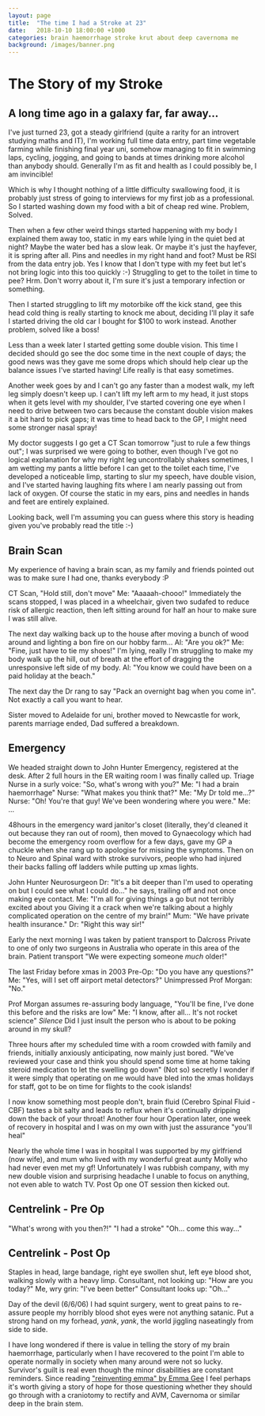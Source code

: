 ```yaml
---
layout: page
title:  "The time I had a Stroke at 23"
date:   2018-10-10 18:00:00 +1000
categories: brain haemorrhage stroke krut about deep cavernoma me
background: /images/banner.png
---
```


# The Story of my Stroke

## A long time ago in a galaxy far, far away...
I've just turned 23, got a steady girlfriend (quite a rarity for an introvert studying maths and IT), I'm working full time data entry, part time vegetable farming while finishing final year uni, somehow managing to fit in swimming laps, cycling, jogging, and going to bands at times drinking more alcohol than anybody should. Generally I'm as fit and health as I could possibly be, I am invincible!

Which is why I thought nothing of a little difficulty swallowing food, it is probably just stress of going to interviews for my first job as a professional. So I started washing down my food with a bit of cheap red wine. Problem, Solved.

Then when a few other weird things started happening with my body I explained them away too, static in my ears while lying in the quiet bed at night? Maybe the water bed has a slow leak. Or maybe it's just the hayfever, it is spring after all.
Pins and needles in my right hand and foot? Must be RSI from the data entry job. Yes I know that I don't type with my feet but let's not bring logic into this too quickly :-)
Struggling to get to the toilet in time to pee? Hrm. Don't worry about it, I'm sure it's just a temporary infection or something.

Then I started struggling to lift my motorbike off the kick stand, gee this head cold thing is really starting to knock me about, deciding I'll play it safe I started driving the old car I bought for $100 to work instead. Another problem, solved like a boss!

Less than a week later I started getting some double vision. This time I decided should go see the doc some time in the next couple of days; the good news was they gave me some drops which should help clear up the balance issues I've started having! Life really is that easy sometimes.

Another week goes by and I can't go any faster than a modest walk, my left leg simply doesn't keep up. I can't lift my left arm to my head, it just stops when it gets level with my shoulder, I've started covering one eye when I need to drive between two cars because the constant double vision makes it a bit hard to pick gaps; it was time to head back to the GP, I might need some stronger nasal spray!

My doctor suggests I go get a CT Scan tomorrow "just to rule a few things out"; I was surprised we were going to bother, even though I've got no logical explanation for why my right leg uncontrollably shakes sometimes, I am wetting my pants a little before I can get to the toilet each time, I've developed a noticeable limp, starting to slur my speech, have double vision, and I've started having laughing fits where I am nearly passing out from lack of oxygen. Of course the static in my ears, pins and needles in hands and feet are entirely explained.

Looking back, well I'm assuming you can guess where this story is heading given you've probably read the title :-)

## Brain Scan
My experience of having a brain scan, as my family and friends pointed out was to make sure I had one, thanks everybody :P

CT Scan, "Hold still, don't move"
Me: "Aaaaah-chooo!"
Immediately the scans stopped, I was placed in a wheelchair, given two sudafed to reduce risk of allergic reaction, then left sitting around for half an hour to make sure I was still alive.

The next day walking back up to the house after moving a bunch of wood around and lighting a bon fire on our hobby farm...
Al: "Are you ok?"
Me: "Fine, just have to tie my shoes!" I'm lying, really I'm struggling to make my body walk up the hill, out of breath at the effort of dragging the unresponsive left side of my body.
Al: "You know we could have been on a paid holiday at the beach."

The next day the Dr rang to say "Pack an overnight bag when you come in". Not exactly a call you want to hear.

Sister moved to Adelaide for uni, brother moved to Newcastle for work, parents marriage ended, Dad suffered a breakdown.

## Emergency
We headed straight down to John Hunter Emergency, registered at the desk.
After 2 full hours in the ER waiting room I was finally called up.
Triage Nurse in a surly voice: "So, what's wrong with you?"
Me: "I had a brain haemorrhage"
Nurse: "What makes you think that?"
Me: "My Dr told me...?"
Nurse: "Oh! You're that guy! We've been wondering where you were."
Me: ...

48hours in the emergency ward janitor's closet (literally, they'd cleaned it out because they ran out of room), then moved to Gynaecology which had become the emergency room overflow for a few days, gave my GP a chuckle when she rang up to apologise for missing the symptoms. Then on to Neuro and Spinal ward with stroke survivors, people who had injured their backs falling off ladders while putting up xmas lights.

John Hunter Neurosurgeon
Dr: "It's a bit deeper than I'm used to operating on but I could see what I could do..." he says, trailing off and not once making eye contact.
Me: "I'm all for giving things a go but not terribly excited about you Giving it a crack when we're talking about a highly complicated operation on the centre of my brain!"
Mum: "We have private health insurance."
Dr: "Right this way sir!"

Early the next morning I was taken by patient transport to Dalcross Private to one of only two surgeons in Australia who operate in this area of the brain.
Patient transport
"We were expecting someone _much_ older!"

The last Friday before xmas in 2003
Pre-Op: "Do you have any questions?"
Me: "Yes, will I set off airport metal detectors?"
Unimpressed Prof Morgan: "No."

Prof Morgan assumes re-assuring body language, "You'll be fine, I've done this before and the risks are low"
Me: "I know, after all... It's not rocket science"
_Silence_
Did I just insult the person who is about to be poking around in my skull?

Three hours after my scheduled time with a room crowded with family and friends, initially anxiously anticipating, now mainly just bored.
"We've reviewed your case and think you should spend some time at home taking steroid medication to let the swelling go down"
(Not so) secretly I wonder if it were simply that operating on me would have bled into the xmas holidays for staff, got to be on time for flights to the cook islands!

I now know something most people don't, brain fluid (Cerebro Spinal Fluid - CBF) tastes a bit salty and leads to reflux when it's continually dripping down the back of your throat!
Another four hour Operation later, one week of recovery in hospital and I was on my own with just the assurance "you'll heal"

Nearly the whole time I was in hospital I was supported by my girlfriend (now wife), and mum who lived with my wonderful great aunty Molly who had never even met my gf! Unfortunately I was rubbish company, with my new double vision and surprising headache I unable to focus on anything, not even able to watch TV.
Post Op one OT session then kicked out.

## Centrelink - Pre Op
"What's wrong with you then?!"
"I had a stroke"
"Oh... come this way..."

## Centrelink - Post Op
Staples in head, large bandage, right eye swollen shut, left eye blood shot, walking slowly with a heavy limp.
Consultant, not looking up: "How are you today?"
Me, wry grin: "I've been better"
Consultant looks up: "Oh..."

Day of the devil (6/6/06) I had squint surgery, went to great pains to re-assure people my horribly blood shot eyes were not anything satanic.
Put a strong hand on my forhead, _yank_, _yank_, the world jiggling naseatingly from side to side.

I have long wondered if there is value in telling the story of my brain haemorrhage, particularly when I have recovered to the point I'm able to operate normally in society when many around were not so lucky. Survivor's guilt is real even though the minor disabilities are constant reminders. Since reading ["reinventing emma" by Emma Gee][reinventing-emma] I feel perhaps it's worth giving a story of hope for those questioning whether they should go through with a craniotomy to rectify and AVM, Cavernoma or similar deep in the brain stem.

[reinventing-emma]: http://emma-gee.com/the-book/
[deep-cavernoma]: http://www.avmsurgeon.com/deepcavernomas.html
